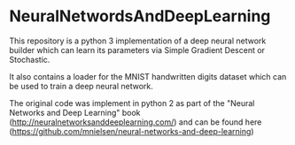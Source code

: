 # NeuralNetwordsAndDeepLearning

This repository is a python 3 implementation of a deep neural network builder which can learn its parameters via Simple Gradient Descent or Stochastic. 

It also contains a loader for the MNIST handwritten digits dataset which can be used to train a deep neural network.

The original code was implement in python 2 as part of the "Neural Networks and Deep Learning" book (http://neuralnetworksanddeeplearning.com/) and can be found here (https://github.com/mnielsen/neural-networks-and-deep-learning)

